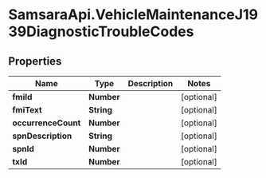 # SamsaraApi.VehicleMaintenanceJ1939DiagnosticTroubleCodes

## Properties
Name | Type | Description | Notes
------------ | ------------- | ------------- | -------------
**fmiId** | **Number** |  | [optional] 
**fmiText** | **String** |  | [optional] 
**occurrenceCount** | **Number** |  | [optional] 
**spnDescription** | **String** |  | [optional] 
**spnId** | **Number** |  | [optional] 
**txId** | **Number** |  | [optional] 


